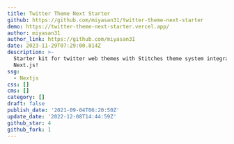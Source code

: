 ```yaml
---
title: Twitter Theme Next Starter
github: https://github.com/miyasan31/twitter-theme-next-starter
demo: https://twitter-theme-next-starter.vercel.app/
author: miyasan31
author_link: https://github.com/miyasan31
date: 2023-11-29T07:29:00.814Z
description: >-
  Starter kit for twitter web themes with Stitches theme system integrated into
  Next.js!
ssg:
  - Nextjs
css: []
cms: []
category: []
draft: false
publish_date: '2021-09-04T06:20:50Z'
update_date: '2022-12-08T14:44:59Z'
github_star: 4
github_fork: 1
---
```

